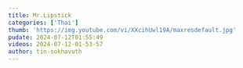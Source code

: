 ```yaml
---
title: Mr.Lipstick
categories: ['Thai']
thumb: 'https://img.youtube.com/vi/XXcihUwl19A/maxresdefault.jpg'
pudate: 2024-07-12T01:55:49
videos: 2024-07-12-01-53-57
author: tin-sokhavuth
---
```

